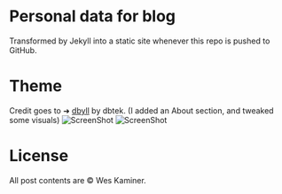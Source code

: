 # Personal data for blog
Transformed by Jekyll into a static site whenever this repo is pushed to GitHub.

# Theme
Credit goes to ➜ [dbyll](https://github.com/dbtek/dbyll) by dbtek. (I added an About section, and tweaked some visuals)
![ScreenShot](https://s3.amazonaws.com/f.cl.ly/items/062s2L2M3G3e0m2e1g3u/Screen%20Shot%202015-03-12%20at%2011.57.14%20AM.png)
![ScreenShot](https://s3.amazonaws.com/f.cl.ly/items/1g0o3f2c3C0U2r2g3j2a/Screen%20Shot%202015-03-12%20at%2011.57.24%20AM.png)

# License
All post contents are © Wes Kaminer. 
